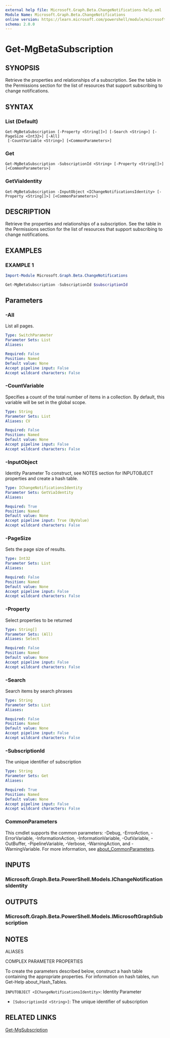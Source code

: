 ```yaml
---
external help file: Microsoft.Graph.Beta.ChangeNotifications-help.xml
Module Name: Microsoft.Graph.Beta.ChangeNotifications
online version: https://learn.microsoft.com/powershell/module/microsoft.graph.beta.changenotifications/get-mgbetasubscription
schema: 2.0.0
---
```


# Get-MgBetaSubscription

## SYNOPSIS
Retrieve the properties and relationships of a subscription.
See the table in the Permissions section for the list of resources that support subscribing to change notifications.

## SYNTAX

### List (Default)
```
Get-MgBetaSubscription [-Property <String[]>] [-Search <String>] [-PageSize <Int32>] [-All]
 [-CountVariable <String>] [<CommonParameters>]
```

### Get
```
Get-MgBetaSubscription -SubscriptionId <String> [-Property <String[]>] [<CommonParameters>]
```

### GetViaIdentity
```
Get-MgBetaSubscription -InputObject <IChangeNotificationsIdentity> [-Property <String[]>] [<CommonParameters>]
```

## DESCRIPTION
Retrieve the properties and relationships of a subscription.
See the table in the Permissions section for the list of resources that support subscribing to change notifications.

## EXAMPLES

### EXAMPLE 1
```powershell
Import-Module Microsoft.Graph.Beta.ChangeNotifications

Get-MgBetaSubscription -SubscriptionId $subscriptionId

```
## Parameters

### -All
List all pages.

```yaml
Type: SwitchParameter
Parameter Sets: List
Aliases:

Required: False
Position: Named
Default value: None
Accept pipeline input: False
Accept wildcard characters: False
```

### -CountVariable
Specifies a count of the total number of items in a collection.
By default, this variable will be set in the global scope.

```yaml
Type: String
Parameter Sets: List
Aliases: CV

Required: False
Position: Named
Default value: None
Accept pipeline input: False
Accept wildcard characters: False
```

### -InputObject
Identity Parameter
To construct, see NOTES section for INPUTOBJECT properties and create a hash table.

```yaml
Type: IChangeNotificationsIdentity
Parameter Sets: GetViaIdentity
Aliases:

Required: True
Position: Named
Default value: None
Accept pipeline input: True (ByValue)
Accept wildcard characters: False
```

### -PageSize
Sets the page size of results.

```yaml
Type: Int32
Parameter Sets: List
Aliases:

Required: False
Position: Named
Default value: None
Accept pipeline input: False
Accept wildcard characters: False
```

### -Property
Select properties to be returned

```yaml
Type: String[]
Parameter Sets: (All)
Aliases: Select

Required: False
Position: Named
Default value: None
Accept pipeline input: False
Accept wildcard characters: False
```

### -Search
Search items by search phrases

```yaml
Type: String
Parameter Sets: List
Aliases:

Required: False
Position: Named
Default value: None
Accept pipeline input: False
Accept wildcard characters: False
```

### -SubscriptionId
The unique identifier of subscription

```yaml
Type: String
Parameter Sets: Get
Aliases:

Required: True
Position: Named
Default value: None
Accept pipeline input: False
Accept wildcard characters: False
```

### CommonParameters
This cmdlet supports the common parameters: -Debug, -ErrorAction, -ErrorVariable, -InformationAction, -InformationVariable, -OutVariable, -OutBuffer, -PipelineVariable, -Verbose, -WarningAction, and -WarningVariable. For more information, see [about_CommonParameters](http://go.microsoft.com/fwlink/?LinkID=113216).

## INPUTS

### Microsoft.Graph.Beta.PowerShell.Models.IChangeNotificationsIdentity
## OUTPUTS

### Microsoft.Graph.Beta.PowerShell.Models.IMicrosoftGraphSubscription
## NOTES

ALIASES

COMPLEX PARAMETER PROPERTIES

To create the parameters described below, construct a hash table containing the appropriate properties. For information on hash tables, run Get-Help about_Hash_Tables.


`INPUTOBJECT <IChangeNotificationsIdentity>`: Identity Parameter
  - `[SubscriptionId <String>]`: The unique identifier of subscription

## RELATED LINKS
[Get-MgSubscription](/powershell/module/Microsoft.Graph.ChangeNotifications/Get-MgSubscription?view=graph-powershell-v1.0)

